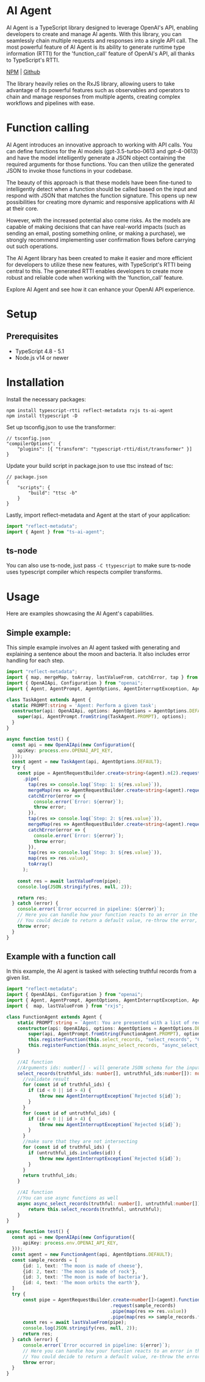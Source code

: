 # AI Agent
AI Agent is a TypeScript library designed to leverage OpenAI's API, enabling developers to create and manage AI agents. With this library, you can seamlessly chain multiple requests and responses into a single API call. The most powerful feature of AI Agent is its ability to generate runtime type information (RTTI) for the 'function_call' feature of OpenAI's API, all thanks to TypeScript's RTTI.



[NPM](https://npmjs.com/package/ts-ai-agent) |
[Github](https://github.com/pintar-team/ts-ai-agent)

The library heavily relies on the RxJS library, allowing users to take advantage of its powerful features such as observables and operators to chain and manage responses from multiple agents, creating complex workflows and pipelines with ease.

# Function calling

AI Agent introduces an innovative approach to working with API calls. You can define functions for the AI models (gpt-3.5-turbo-0613 and gpt-4-0613) and have the model intelligently generate a JSON object containing the required arguments for those functions. You can then utilize the generated JSON to invoke those functions in your codebase.

The beauty of this approach is that these models have been fine-tuned to intelligently detect when a function should be called based on the input and respond with JSON that matches the function signature. This opens up new possibilities for creating more dynamic and responsive applications with AI at their core.

However, with the increased potential also come risks. As the models are capable of making decisions that can have real-world impacts (such as sending an email, posting something online, or making a purchase), we strongly recommend implementing user confirmation flows before carrying out such operations.

The AI Agent library has been created to make it easier and more efficient for developers to utilize these new features, with TypeScript's RTTI being central to this. The generated RTTI enables developers to create more robust and reliable code when working with the 'function_call' feature.

Explore AI Agent and see how it can enhance your OpenAI API experience.
# Setup

## Prerequisites
- TypeScript 4.8 - 5.1
- Node.js v14 or newer

# Installation
Install the necessary packages:
```
npm install typescript-rtti reflect-metadata rxjs ts-ai-agent
npm install ttypescript -D
```

Set up tsconfig.json to use the transformer:
```jsonc
// tsconfig.json
"compilerOptions": {
    "plugins": [{ "transform": "typescript-rtti/dist/transformer" }]
}
```

Update your build script in package.json to use ttsc instead of tsc:

```jsonc
// package.json
{
    "scripts": {
        "build": "ttsc -b"
    }
}
```

Lastly, import reflect-metadata and Agent at the start of your application:
```typescript
import "reflect-metadata";
import { Agent } from "ts-ai-agent";
```

## **ts-node**
You can also use ts-node, just pass `-C ttypescript` to make sure ts-node uses typescript compiler which respects compiler transforms.

# Usage

Here are examples showcasing the AI Agent's capabilities.

## Simple example:
This simple example involves an AI agent tasked with generating and explaining a sentence about the moon and bacteria. It also includes error handling for each step.
```typescript
import "reflect-metadata";
import { map, mergeMap, toArray, lastValueFrom, catchError, tap } from "rxjs";
import { OpenAIApi, Configuration } from "openai";
import { Agent, AgentPrompt, AgentOptions, AgentInterruptException, AgentRequestBuilder } from "./agent";

class TaskAgent extends Agent {
  static PROMPT:string = 'Agent: Perform a given task';
  constructor(api: OpenAIApi, options: AgentOptions = AgentOptions.DEFAULT) {
    super(api, AgentPrompt.fromString(TaskAgent.PROMPT), options);
  }
}

async function test() {
  const api = new OpenAIApi(new Configuration({
    apiKey: process.env.OPENAI_API_KEY,
  }));
  const agent = new TaskAgent(api, AgentOptions.DEFAULT);
  try {
    const pipe = AgentRequestBuilder.create<string>(agent).n(2).request('Write a sentence about the moon and bacteria')
      .pipe(
        tap(res => console.log(`Step: 1: ${res.value}`)),
        mergeMap(res => AgentRequestBuilder.create<string>(agent).request(`Explain what it is about?: ${res.value}`)),
        catchError(error => {
          console.error(`Error: ${error}`);
          throw error;
        }),
        tap(res => console.log(`Step: 2: ${res.value}`)),
        mergeMap(res => AgentRequestBuilder.create<string>(agent).request(`Make a conclusion from: ${res.value}`)),
        catchError(error => {
          console.error(`Error: ${error}`);
          throw error;
        }),
        tap(res => console.log(`Step: 3: ${res.value}`)),
        map(res => res.value),
        toArray()
      );
    
    const res = await lastValueFrom(pipe);
    console.log(JSON.stringify(res, null, 2));

    return res;
  } catch (error) {
    console.error(`Error occurred in pipeline: ${error}`);
    // Here you can handle how your function reacts to an error in the pipeline.
    // You could decide to return a default value, re-throw the error, etc.
    throw error;
  }
}
```

## Example with a function call
In this example, the AI agent is tasked with selecting truthful records from a given list.

```typescript
import "reflect-metadata";
import { OpenAIApi, Configuration } from "openai";
import { Agent, AgentPrompt, AgentOptions, AgentInterruptException, AgentRequestBuilder } from "../src";
import {  map, lastValueFrom } from "rxjs";

class FunctionAgent extends Agent {
    static PROMPT:string = `Agent: You are presented with a list of records. Your task is to analyze each record and select the IDs that correspond to records that are truthful and make logical sense.`;
    constructor(api: OpenAIApi, options: AgentOptions = AgentOptions.DEFAULT) {
        super(api, AgentPrompt.fromString(FunctionAgent.PROMPT), options);
        this.registerFunction(this.select_records, "select_records", "Call this function to select record IDs that are truthful");
        this.registerFunction(this.async_select_records, "async_select_records", "Call this function to select record IDs that are truthful");
    }

    //AI function
    //Arguments ids: number[] - will generate JSON schema for the input automatically
    select_records(truthful_ids: number[], untruthful_ids:number[]): number[] {
      //validate result
      for (const id of truthful_ids) {
        if (id < 0 || id > 4) {
            throw new AgentInterruptException(`Rejected ${id}`);
        }
      }
      for (const id of untruthful_ids) {
        if (id < 0 || id > 4) {
            throw new AgentInterruptException(`Rejected ${id}`);
        }
      }
      //make sure that they are not intersecting
      for (const id of truthful_ids) {
        if (untruthful_ids.includes(id)) {
            throw new AgentInterruptException(`Rejected ${id}`);
        }
      }
      return truthful_ids;
    }

    //AI function
    //You can use async functions as well
    async async_select_records(truthful: number[], untruthful:number[]): Promise<number[]> {
        return this.select_records(truthful, untruthful);
    }
}

async function test() {
  const api = new OpenAIApi(new Configuration({
      apiKey: process.env.OPENAI_API_KEY,
  }));
  const agent = new FunctionAgent(api, AgentOptions.DEFAULT);
  const sample_records = [
      {id: 1, text: 'The moon is made of cheese'},
      {id: 2, text: 'The moon is made of rock'},
      {id: 3, text: 'The moon is made of bacteria'},
      {id: 4, text: 'The moon orbits the earth'},
  ]
  try {
      const pipe = AgentRequestBuilder.create<number[]>(agent).function('async_select_records')
                                      .request(sample_records)
                                      .pipe(map(res => res.value))
                                      .pipe(map(res => sample_records.filter(record => res.includes(record.id)).map(s => s.text)))
      const res = await lastValueFrom(pipe);
      console.log(JSON.stringify(res, null, 2));
      return res;
  } catch (error) {
      console.error(`Error occurred in pipeline: ${error}`);
      // Here you can handle how your function reacts to an error in the pipeline.
      // You could decide to return a default value, re-throw the error, etc.
      throw error;
  }
}
```

